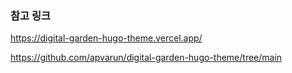 ### 참고 링크

https://digital-garden-hugo-theme.vercel.app/

https://github.com/apvarun/digital-garden-hugo-theme/tree/main